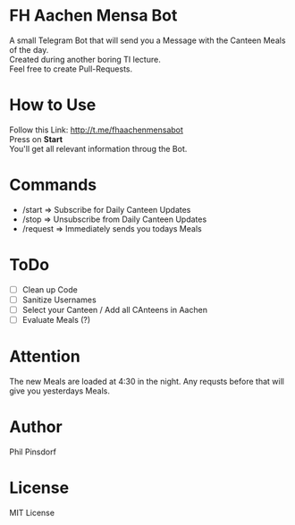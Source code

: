# FH Aachen Mensa Bot
A small Telegram Bot that will send you a Message with the Canteen Meals of the day. \
Created during another boring TI lecture. \
Feel free to create Pull-Requests.

# How to Use
Follow this Link: http://t.me/fhaachenmensabot \
Press on **Start** \
You'll get all relevant information throug the Bot.

# Commands
- /start => Subscribe for Daily Canteen Updates
- /stop => Unsubscribe from Daily Canteen Updates
- /request => Immediately sends you todays Meals

# ToDo
- [ ] Clean up Code
- [ ] Sanitize Usernames
- [ ] Select your Canteen / Add all CAnteens in Aachen
- [ ] Evaluate Meals (?)

# Attention
The new Meals are loaded at 4:30 in the night. Any requsts before that will give you yesterdays Meals.

# Author
Phil Pinsdorf

# License
MIT License
